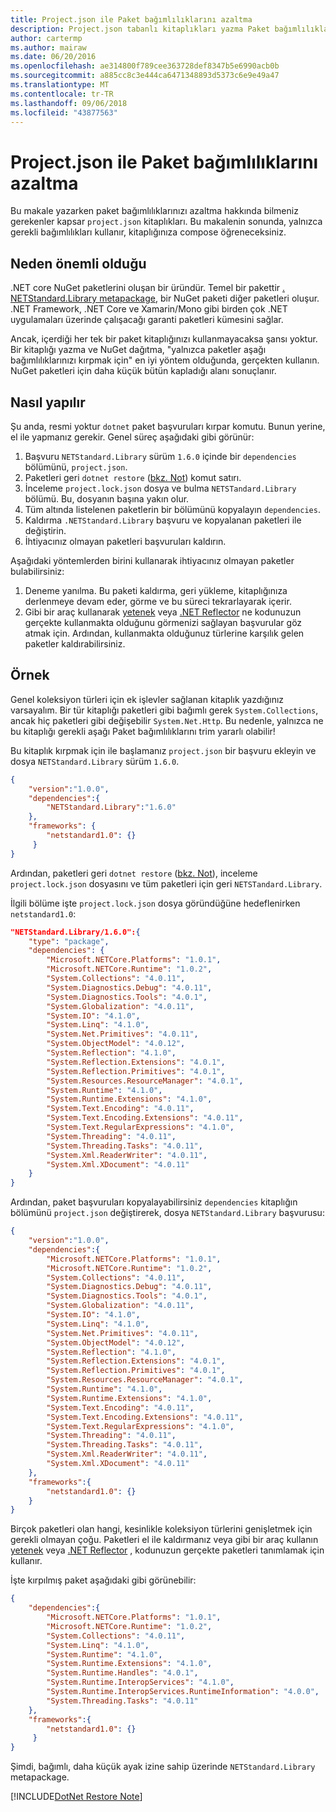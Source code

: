 ```yaml
---
title: Project.json ile Paket bağımlılıklarını azaltma
description: Project.json tabanlı kitaplıkları yazma Paket bağımlılıklarını azaltın.
author: cartermp
ms.author: mairaw
ms.date: 06/20/2016
ms.openlocfilehash: ae314800f789cee363728def8347b5e6990acb0b
ms.sourcegitcommit: a885cc8c3e444ca6471348893d5373c6e9e49a47
ms.translationtype: MT
ms.contentlocale: tr-TR
ms.lasthandoff: 09/06/2018
ms.locfileid: "43877563"
---
```

# <a name="reducing-package-dependencies-with-projectjson"></a>Project.json ile Paket bağımlılıklarını azaltma

Bu makale yazarken paket bağımlılıklarınızı azaltma hakkında bilmeniz gerekenler kapsar `project.json` kitaplıkları. Bu makalenin sonunda, yalnızca gerekli bağımlılıkları kullanır, kitaplığınıza compose öğreneceksiniz. 

## <a name="why-its-important"></a>Neden önemli olduğu

.NET core NuGet paketlerini oluşan bir üründür.  Temel bir pakettir [. NETStandard.Library metapackage](https://www.nuget.org/packages/NETStandard.Library), bir NuGet paketi diğer paketleri oluşur.  .NET Framework, .NET Core ve Xamarin/Mono gibi birden çok .NET uygulamaları üzerinde çalışacağı garanti paketleri kümesini sağlar.

Ancak, içerdiği her tek bir paket kitaplığınızı kullanmayacaksa şansı yoktur.  Bir kitaplığı yazma ve NuGet dağıtma, "yalnızca paketler aşağı bağımlılıklarınızı kırpmak için" en iyi yöntem olduğunda, gerçekten kullanın.  NuGet paketleri için daha küçük bütün kapladığı alanı sonuçlanır.

## <a name="how-to-do-it"></a>Nasıl yapılır

Şu anda, resmi yoktur `dotnet` paket başvuruları kırpar komutu.  Bunun yerine, el ile yapmanız gerekir.  Genel süreç aşağıdaki gibi görünür:

1. Başvuru `NETStandard.Library` sürüm `1.6.0` içinde bir `dependencies` bölümünü, `project.json`.
2. Paketleri geri `dotnet restore` ([bkz. Not](#dotnet-restore-note)) komut satırı.
3. İnceleme `project.lock.json` dosya ve bulma `NETSTandard.Library` bölümü.  Bu, dosyanın başına yakın olur.
4. Tüm altında listelenen paketlerin bir bölümünü kopyalayın `dependencies`.
5. Kaldırma `.NETStandard.Library` başvuru ve kopyalanan paketleri ile değiştirin.
6. İhtiyacınız olmayan paketleri başvuruları kaldırın.


Aşağıdaki yöntemlerden birini kullanarak ihtiyacınız olmayan paketler bulabilirsiniz:

1. Deneme yanılma.  Bu paketi kaldırma, geri yükleme, kitaplığınıza derlenmeye devam eder, görme ve bu süreci tekrarlayarak içerir.
2. Gibi bir araç kullanarak [yetenek](http://ilspy.net) veya [.NET Reflector](http://www.red-gate.com/products/dotnet-development/reflector) ne kodunuzun gerçekte kullanmakta olduğunu görmenizi sağlayan başvurular göz atmak için.  Ardından, kullanmakta olduğunuz türlerine karşılık gelen paketler kaldırabilirsiniz.

## <a name="example"></a>Örnek 

Genel koleksiyon türleri için ek işlevler sağlanan kitaplık yazdığınız varsayalım.  Bir tür kitaplığı paketleri gibi bağımlı gerek `System.Collections`, ancak hiç paketleri gibi değişebilir `System.Net.Http`.  Bu nedenle, yalnızca ne bu kitaplığı gerekli aşağı Paket bağımlılıklarını trim yararlı olabilir!

Bu kitaplık kırpmak için ile başlamanız `project.json` bir başvuru ekleyin ve dosya `NETStandard.Library` sürüm `1.6.0`.

```json
{
    "version":"1.0.0",
    "dependencies":{
        "NETStandard.Library":"1.6.0"
    },
    "frameworks": {
        "netstandard1.0": {}
     }
}
```

Ardından, paketleri geri `dotnet restore` ([bkz. Not](#dotnet-restore-note)), inceleme `project.lock.json` dosyasını ve tüm paketleri için geri `NETSTandard.Library`.

İlgili bölüme işte `project.lock.json` dosya göründüğüne hedeflenirken `netstandard1.0`:

```json
"NETStandard.Library/1.6.0":{
    "type": "package",
    "dependencies": {
        "Microsoft.NETCore.Platforms": "1.0.1",
        "Microsoft.NETCore.Runtime": "1.0.2",
        "System.Collections": "4.0.11",
        "System.Diagnostics.Debug": "4.0.11",
        "System.Diagnostics.Tools": "4.0.1",
        "System.Globalization": "4.0.11",
        "System.IO": "4.1.0",
        "System.Linq": "4.1.0",
        "System.Net.Primitives": "4.0.11",
        "System.ObjectModel": "4.0.12",
        "System.Reflection": "4.1.0",
        "System.Reflection.Extensions": "4.0.1",
        "System.Reflection.Primitives": "4.0.1",
        "System.Resources.ResourceManager": "4.0.1",
        "System.Runtime": "4.1.0",
        "System.Runtime.Extensions": "4.1.0",
        "System.Text.Encoding": "4.0.11",
        "System.Text.Encoding.Extensions": "4.0.11",
        "System.Text.RegularExpressions": "4.1.0",
        "System.Threading": "4.0.11",
        "System.Threading.Tasks": "4.0.11",
        "System.Xml.ReaderWriter": "4.0.11",
        "System.Xml.XDocument": "4.0.11"
    }
}
```

Ardından, paket başvuruları kopyalayabilirsiniz `dependencies` kitaplığın bölümünü `project.json` değiştirerek, dosya `NETStandard.Library` başvurusu:

```json
{
    "version":"1.0.0",
    "dependencies":{
        "Microsoft.NETCore.Platforms": "1.0.1",
        "Microsoft.NETCore.Runtime": "1.0.2",
        "System.Collections": "4.0.11",
        "System.Diagnostics.Debug": "4.0.11",
        "System.Diagnostics.Tools": "4.0.1",
        "System.Globalization": "4.0.11",
        "System.IO": "4.1.0",
        "System.Linq": "4.1.0",
        "System.Net.Primitives": "4.0.11",
        "System.ObjectModel": "4.0.12",
        "System.Reflection": "4.1.0",
        "System.Reflection.Extensions": "4.0.1",
        "System.Reflection.Primitives": "4.0.1",
        "System.Resources.ResourceManager": "4.0.1",
        "System.Runtime": "4.1.0",
        "System.Runtime.Extensions": "4.1.0",
        "System.Text.Encoding": "4.0.11",
        "System.Text.Encoding.Extensions": "4.0.11",
        "System.Text.RegularExpressions": "4.1.0",
        "System.Threading": "4.0.11",
        "System.Threading.Tasks": "4.0.11",
        "System.Xml.ReaderWriter": "4.0.11",
        "System.Xml.XDocument": "4.0.11"
    },
    "frameworks":{
        "netstandard1.0": {}
    }
}
```

Birçok paketleri olan hangi, kesinlikle koleksiyon türlerini genişletmek için gerekli olmayan çoğu.  Paketleri el ile kaldırmanız veya gibi bir araç kullanın [yetenek](http://ilspy.net) veya [.NET Reflector](http://www.red-gate.com/products/dotnet-development/reflector) , kodunuzun gerçekte paketleri tanımlamak için kullanır.

İşte kırpılmış paket aşağıdaki gibi görünebilir:

```json
{
    "dependencies":{
        "Microsoft.NETCore.Platforms": "1.0.1",
        "Microsoft.NETCore.Runtime": "1.0.2",
        "System.Collections": "4.0.11",
        "System.Linq": "4.1.0",
        "System.Runtime": "4.1.0",
        "System.Runtime.Extensions": "4.1.0",
        "System.Runtime.Handles": "4.0.1",
        "System.Runtime.InteropServices": "4.1.0",
        "System.Runtime.InteropServices.RuntimeInformation": "4.0.0",
        "System.Threading.Tasks": "4.0.11"
    },
    "frameworks":{
        "netstandard1.0": {}
     }
}
```

Şimdi, bağımlı, daha küçük ayak izine sahip üzerinde `NETStandard.Library` metapackage.

<a name="dotnet-restore-note"></a>
[!INCLUDE[DotNet Restore Note](~/includes/dotnet-restore-note.md)]